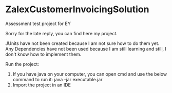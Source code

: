 # ZalexCustomerInvoicingSolution
Assessment test project for EY

Sorry for the late reply, you can find here my project.

JUnits have not been created because I am not sure how to do them yet.
Any Dependencies have not been used because I am still learning and still, I don't know how to implement them.

Run the project:
1) If you have java on your computer, you can open cmd and use the below command to run it:
java -jar executable.jar
2) Import the project in an IDE
